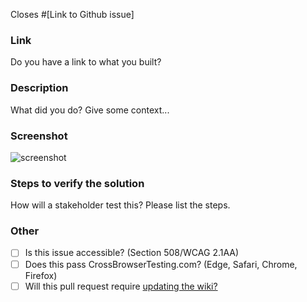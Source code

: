 Closes #[Link to Github issue]

### Link

Do you have a link to what you built?

### Description

What did you do? Give some context...

### Screenshot

![screenshot](https://link.to.png/)

### Steps to verify the solution

How will a stakeholder test this? Please list the steps.

### Other

-   [ ] Is this issue accessible? (Section 508/WCAG 2.1AA)
-   [ ] Does this pass CrossBrowserTesting.com? (Edge, Safari, Chrome, Firefox)
-   [ ] Will this pull request require [updating the wiki?](https://github.com/WebDevStudios/wds-block-starter/wiki)
